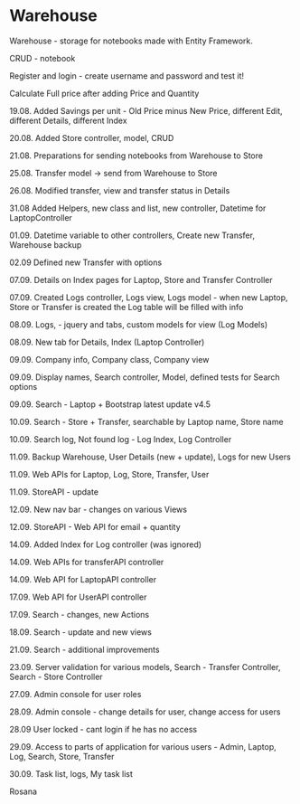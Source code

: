 # Warehouse
Warehouse - storage for notebooks made with Entity Framework.

CRUD - notebook

Register and login - create username and password and test it!

Calculate Full price after adding Price and Quantity

19.08. Added Savings per unit - Old Price minus New Price, different Edit, different Details, different Index

20.08. Added Store controller, model, CRUD

21.08. Preparations for sending notebooks from Warehouse to Store  

25.08. Transfer model -> send from Warehouse to Store

26.08. Modified transfer, view and transfer status in Details

31.08 Added Helpers, new class and list, new controller, Datetime for LaptopController

01.09. Datetime variable to other controllers, Create new Transfer, Warehouse backup

02.09 Defined new Transfer with options

07.09. Details on Index pages for Laptop, Store and Transfer Controller

07.09. Created Logs controller, Logs view, Logs model - when new Laptop, Store or Transfer is created the Log table will be filled with info

08.09. Logs, - jquery and tabs, custom models for view (Log Models)

08.09. New tab for Details, Index (Laptop Controller)

09.09. Company info, Company class, Company view

09.09. Display names, Search controller, Model, defined tests for Search options

09.09. Search - Laptop + Bootstrap latest update v4.5

10.09. Search - Store + Transfer, searchable by Laptop name, Store name

10.09. Search log, Not found log - Log Index, Log Controller

11.09. Backup Warehouse, User Details (new + update), Logs for new Users

11.09. Web APIs for Laptop, Log, Store, Transfer, User

11.09. StoreAPI - update

12.09. New nav bar - changes on various Views

12.09. StoreAPI - Web API for email + quantity

14.09. Added Index for Log controller (was ignored)

14.09. Web APIs for transferAPI controller

14.09. Web API for LaptopAPI controller

17.09. Web API for UserAPI controller

17.09. Search  - changes, new Actions

18.09. Search - update and new views

21.09. Search - additional improvements

23.09. Server validation for various models, Search - Transfer Controller, Search - Store Controller

27.09. Admin console for user roles

28.09. Admin console - change details for user, change access for users

28.09 User locked - cant login if he has no access

29.09. Access to parts of application for various users - Admin, Laptop, Log, Search, Store, Transfer

30.09. Task list, logs, My task list

Rosana
